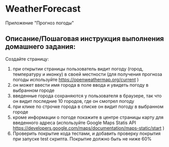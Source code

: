 # WeatherForecast
Приложение "Прогноз погоды"

## Описание/Пошаговая инструкция выполнения домашнего задания:

Создайте страницу: 
1.	при открытии страницы пользователь видит погоду (город, температуру и иконку) в своей местности (для получения прогноза погоды используйте https://openweathermap.org/current )
2.	он может ввести имя города в поле ввода и увидеть погоду в выбранном городе
3.  введенные города сохраняются у пользователя в браузере, так что он видит последние 10 городов, где он смотрел погоду
4.  при клике по строчке города в списке он видит погоду в выбранном городе
5.  кроме информации о погоде покажите в центре страницы карту для введенного адреса (используйте Google Maps Statis API https://developers.google.com/maps/documentation/maps-static/start )
6. Проверить покрытие кода тестами, и добавить проверку покрытия при запуске test скрипта. Покрытие должно быть не ниже 60%

